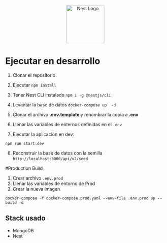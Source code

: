 <p align="center">
  <a href="http://nestjs.com/" target="blank"><img src="https://nestjs.com/img/logo-small.svg" width="120" alt="Nest Logo" /></a>
</p>

# Ejecutar en  desarrollo

1. Clonar el repositorio
2. Ejecutar
```npm install```
3. Tener Nest CLI instalado
```npm i -g @nestjs/cli```

4. Levantar la base de datos
```docker-compose up  -d```

5. Clonar el archivo  __.env.template__ y renombrar la copia a __.env__

6. Llenar las variables de enternos definidas en el ```.env```

7. Ejecutar la aplicacion en dev:
```
npm run start:dev
```

8. Reconstruir la base de datos con la semilla
```http://localhost:3000/api/v2/seed```


#Production Build
1. Crear archivo ```.env.prod```
2. Llenar las variables de entorno de Prod
3. Crear la nueva imagen
```
docker-compose -f docker-compose.prod.yaml --env-file .env.prod up --build -d

```

##  Stack usado
* MongoDB
* Nest
